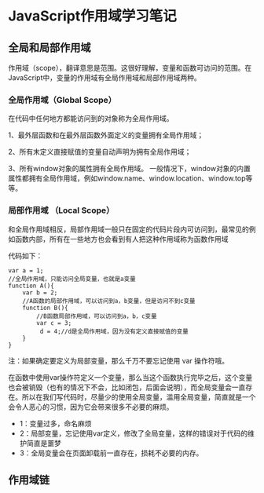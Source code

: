 # JavaScript作用域学习笔记 

## 全局和局部作用域
作用域（scope），翻译意思是范围。这很好理解，变量和函数可访问的范围。在JavaScript中，变量的作用域有全局作用域和局部作用域两种。
### 全局作用域（Global Scope）
在代码中任何地方都能访问到的对象称为全局作用域。

1、最外层函数和在最外层函数外面定义的变量拥有全局作用域；

2、所有末定义直接赋值的变量自动声明为拥有全局作用域；

3、所有window对象的属性拥有全局作用域。
一般情况下，window对象的内置属性都拥有全局作用域，例如window.name、window.location、window.top等等。
### 局部作用域 （Local Scope）
和全局作用域相反，局部作用域一般只在固定的代码片段内可访问到，最常见的例如函数内部，所有在一些地方也会看到有人把这种作用域称为函数作用域

代码如下：

    var a = 1;
    //全局作用域，只能访问全局变量，也就是a变量
    function A(){
        var b = 2;
        //A函数的局部作用域，可以访问到a，b变量，但是访问不到c变量
        function B(){
            //B函数局部作用域，可以访问到a，b，c变量
            var c = 3;
             d = 4;//d是全局作用域，因为没有定义直接赋值的变量
        }
    }

注：如果确定要定义为局部变量，那么千万不要忘记使用 var 操作符哦。 

在函数中使用var操作符定义一个变量，那么当这个函数执行完毕之后，这个变量也会被销毁（也有的情况下不会，比如闭包，后面会说明），而全局变量会一直存在。所以在我们写代码时，尽量少的使用全局变量，滥用全局变量，简直就是一个会令人恶心的习惯，因为它会带来很多不必要的麻烦。


* 1：变量过多，命名麻烦
* 2：局部变量，忘记使用var定义，修改了全局变量，这样的错误对于代码的维护简直是噩梦
* 3：全局变量会在页面卸载前一直存在，损耗不必要的内存。

##  作用域链
